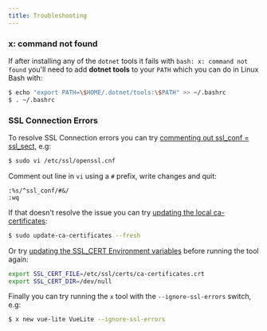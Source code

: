 ```yaml
---
title: Troubleshooting
---
```


### x: command not found

If after installing any of the `dotnet` tools it fails with `bash: x: command not found` you'll need to add **dotnet tools** to your `PATH` 
which you can do in Linux Bash with:

```bash
$ echo "export PATH=\$HOME/.dotnet/tools:\$PATH" >> ~/.bashrc
$ . ~/.bashrc
```

### SSL Connection Errors

To resolve SSL Connection errors you can try [commenting out ssl_conf = ssl_sect](https://github.com/dotnet/corefx/issues/33179#issuecomment-435118249), e.g:

```bash
$ sudo vi /etc/ssl/openssl.cnf
```

Comment out line in `vi` using a `#` prefix, write changes and quit:

```
:%s/^ssl_conf/#&/
:wq
```

If that doesn't resolve the issue you can try [updating the local ca-certificates](https://github.com/dotnet/corefx/issues/30147#issuecomment-410526404):

```bash
$ sudo update-ca-certificates --fresh
```

Or try [updating the SSL_CERT Environment variables](https://github.com/dotnet/core/issues/1941#issuecomment-421387136) before running the tool again:

```bash
export SSL_CERT_FILE=/etc/ssl/certs/ca-certificates.crt
export SSL_CERT_DIR=/dev/null
```

Finally you can try running the `x` tool with the `--ignore-ssl-errors` switch, e.g:

```bash
$ x new vue-lite VueLite --ignore-ssl-errors
```
